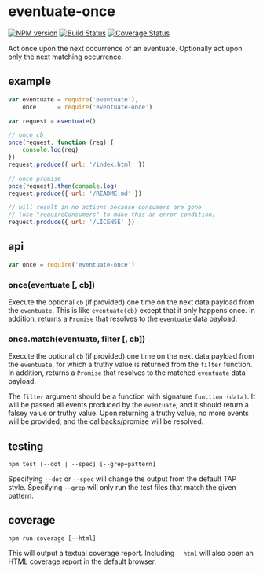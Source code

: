 # eventuate-once

[![NPM version](https://badge.fury.io/js/eventuate-once.png)](http://badge.fury.io/js/eventuate-once)
[![Build Status](https://travis-ci.org/jasonpincin/eventuate-once.svg?branch=master)](https://travis-ci.org/jasonpincin/eventuate-once)
[![Coverage Status](https://coveralls.io/repos/jasonpincin/eventuate-once/badge.png?branch=master)](https://coveralls.io/r/jasonpincin/eventuate-once?branch=master)

Act once upon the next occurrence of an eventuate. Optionally act upon only the next matching occurrence. 

## example

```javascript
var eventuate = require('eventuate'),
    once      = require('eventuate-once')

var request = eventuate()

// once cb
once(request, function (req) {
    console.log(req)
})
request.produce({ url: '/index.html' })

// once promise
once(request).then(console.log)
request.produce({ url: '/README.md' })

// will result in no actions because consumers are gone
// (use "requireConsumers" to make this an error condition)
request.produce({ url: '/LICENSE' })
```

## api

```javascript
var once = require('eventuate-once')
```

### once(eventuate [, cb])

Execute the optional `cb` (if provided) one time on the next data payload from the `eventuate`. This is like `eventuate(cb)` except that it only happens once. In addition, returns a `Promise` that resolves to the `eventuate` data payload.

### once.match(eventuate, filter [, cb])

Execute the optional `cb` (if provided) one time on the next data payload from the `eventuate`, for which a truthy value is returned from the `filter` function. In addition, returns a `Promise` that resolves to the matched `eventuate` data payload.

The `filter` argument should be a function with signature `function (data)`. It will be passed all events produced by the `eventuate`, and it should return a falsey value or truthy value. Upon returning a truthy value, no more events will be provided, and the callbacks/promise will be resolved. 

## testing

`npm test [--dot | --spec] [--grep=pattern]`

Specifying `--dot` or `--spec` will change the output from the default TAP style. 
Specifying `--grep` will only run the test files that match the given pattern.

## coverage

`npm run coverage [--html]`

This will output a textual coverage report. Including `--html` will also open 
an HTML coverage report in the default browser.
